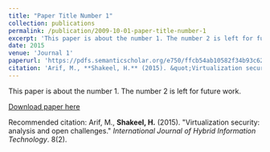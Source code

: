 ```yaml
---
title: "Paper Title Number 1"
collection: publications
permalink: /publication/2009-10-01-paper-title-number-1
excerpt: 'This paper is about the number 1. The number 2 is left for future work.'
date: 2015
venue: 'Journal 1'
paperurl: 'https://pdfs.semanticscholar.org/e750/ffcb54ab10582f34b93c62b1147c238ea6c2.pdf'
citation: 'Arif, M., **Shakeel, H.** (2015). &quot;Virtualization security: analysis and open challenges.&quot; <i>International Journal of Hybrid Information Technology</i>. 8(2).'
---
```

This paper is about the number 1. The number 2 is left for future work.

[Download paper here](https://pdfs.semanticscholar.org/e750/ffcb54ab10582f34b93c62b1147c238ea6c2.pdf)

Recommended citation: Arif, M., **Shakeel, H.** (2015). &quot;Virtualization security: analysis and open challenges.&quot; <i>International Journal of Hybrid Information Technology</i>. 8(2).